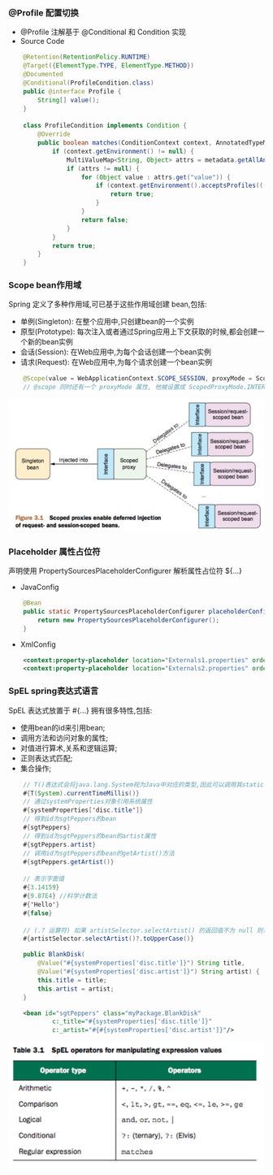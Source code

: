 
### @Profile 配置切换
- @Profile 注解基于 @Conditional 和 Condition 实现
- Source Code
```java
    @Retention(RetentionPolicy.RUNTIME)
    @Target({ElementType.TYPE, ElementType.METHOD})
    @Documented
    @Conditional(ProfileCondition.class)
    public @interface Profile {
        String[] value();
    }

    class ProfileCondition implements Condition {
        @Override
        public boolean matches(ConditionContext context, AnnotatedTypeMetadata metadata) {
            if (context.getEnvironment() != null) {
                MultiValueMap<String, Object> attrs = metadata.getAllAnnotationAttributes(Profile.class.getName());
                if (attrs != null) {
                    for (Object value : attrs.get("value")) {
                        if (context.getEnvironment().acceptsProfiles(((String[]) value))) {
                            return true;
                        }
                    }
                    return false;
                }
            }
            return true;
        }
    }
```

### Scope bean作用域
Spring 定义了多种作用域,可已基于这些作用域创建 bean,包括:
- 单例(Singleton): 在整个应用中,只创建bean的一个实例
- 原型(Prototype): 每次注入或者通过Spring应用上下文获取的时候,都会创建一个新的bean实例
- 会话(Session): 在Web应用中,为每个会话创建一个bean实例
- 请求(Request): 在Web应用中,为每个请求创建一个bean实例

```java
    @Scope(value = WebApplicationContext.SCOPE_SESSION, proxyMode = ScopedProxyMode.INTERFACES)
    // @scope 同时还有一个 proxyMode 属性, 他被设置成 ScopedProxyMode.INTERFACES。这个属性解决了将会话或请求作用域的 bean 注入到单例 bean 中所遇到的问题。
```
![proxy](proxy.png)

### Placeholder 属性占位符
声明使用 PropertySourcesPlaceholderConfigurer 解析属性占位符 ${...}

- JavaConfig
```java
    @Bean
    public static PropertySourcesPlaceholderConfigurer placeholderConfigurer() {
        return new PropertySourcesPlaceholderConfigurer();
    }
```

- XmlConfig
```xml
    <context:property-placeholder location="Externals1.properties" order="1"/>
    <context:property-placeholder location="Externals2.properties" order="2"/>
```

### SpEL spring表达式语言
SpEL 表达式放置于 #{...} 拥有很多特性,包括:
- 使用bean的id来引用bean;
- 调用方法和访问对象的属性;
- 对值进行算术,关系和逻辑运算;
- 正则表达式匹配;
- 集合操作;
```java
    // T()表达式会将java.lang.System视为Java中对应的类型,因此可以调用其static修饰的currentTimeMillis()方法(或属性)
    #{T(System).currentTimeMillis()}
    // 通过systemProperties对象引用系统属性
    #{systemProperties['disc.title']}
    // 得到id为sgtPeppers的bean
    #{sgtPeppers}
    // 得到id为sgtPeppers的bean的artist属性
    #{sgtPeppers.artist}
    // 调用id为sgtPeppers的bean的getArtist()方法
    #{sgtPeppers.getArtist()}

    // 表示字面值
    #{3.14159}
    #{9.87E4} //科学计数法
    #{'Hello'}
    #{false}

    // (.? 运算符) 如果 artistSelector.selectArtist() 的返回值不为 null 则调用 toUpperCase() 方法, 否则直接返回 null 值
    #{artistSelector.selectArtist()?.toUpperCase()}
```
```java
    public BlankDisk(
        @Value("#{systemProperties['disc.title']}") String title,
        @Value("#{systemProperties['disc.artist']}") String artist) {
        this.title = title;
        this.artist = artist;
    }
```
```xml
    <bean id="sgtPeppers" class="myPackage.BlankDisk"
            c:_title="#{systemProperties['disc.title']}"
            c:_artist="#{#{systemProperties['disc.artist']}"/>
```

![SpEL](spel.png)
